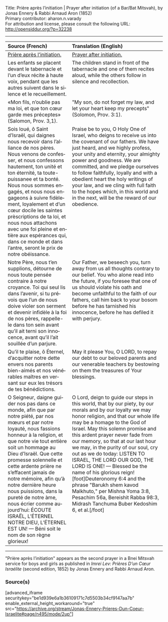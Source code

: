 <html>
<head></head>
<body>
Title: Prière après l’initiation | Prayer after initiation (of a Bar/Bat Mitsvah), by Jonas Ennery & Rabbi Arnaud Aron (1852)<br />
Primary contributor: aharon.n.varady<br />
For attribution and license, please consult the following URL: <a href="http://opensiddur.org/?p=32238">http://opensiddur.org/?p=32238</a>
<p />
<hr />

<table style="margin-left: auto;margin-right: auto;" class="draggable">
<thead><tr><th id="x" style="text-align: left;">Source (French)</th><th style="text-align: left;">Translation (English)</th></tr></thead>
<tbody>
<tr><td style="vertical-align:top;">
<div class="french"><span lang="fr">
<u>Prière après l’initiation.</u>
</span></div></td>
 
<td style="vertical-align:top;">
<div class="english">
<u>Prayer after initiation.</u>
</div></td></tr>


<tr><td style="vertical-align:top;">
<div class="french"><span lang="fr">
<span class="instruction">Les enfants se placent devant le tabernacle et l’un d’eux récite à haute voix, pendant que les autres suivent dans le silence et le recueillement.</span>
</span></div></td>
 
<td style="vertical-align:top;">
<div class="english">
<span class="instruction">The children stand in front of the tabernacle and one of them recites aloud, while the others follow in silence and recollection.</span>
</div></td></tr>


<tr><td style="vertical-align:top;">
<div class="french"><span lang="fr">
«Mon fils, n’oublie pas ma loi, 
et que ton cœur garde mes préceptes» <span class="citation">(Salomon, Prov. 3,1).</span>
</span></div></td>
 
<td style="vertical-align:top;">
<div class="english">
"My son, do not forget my law, 
and let your heart keep my precepts" <span class="citation">(Solomon, Prov. 3:1).</span>
</div></td></tr>


<tr><td style="vertical-align:top;">
<div class="french"><span lang="fr">
Sois loué, ô Saint d’Israël, qui daignes nous recevoir dans l’alliance de nos pères. Nous venons de confesser, et nous confessons hautement, ton unité et ton éternité, ta toute-puissanee et ta bonté. Nous nous sommes engagés, et nous nous engageons à suivre fidèlement, loyalement et d’un cœur docile les saintes prèscriptions de ta loi, et nous nous attachons avec une foi pleine et entière aux espérances qui, dans ce monde et dans l’antre, seront le prix de notre obéissance.
</span></div></td>
 
<td style="vertical-align:top;">
<div class="english">
Praise be to you, O Holy One of Israel, who deigns to receive us into the covenant of our fathers. We have just heard, and we highly profess, your unity and eternity, your almighty power and goodness. We are committed, and we pledge ourselves to follow faithfully, loyally and with a obedient heart the holy writings of your law, and we cling with full faith to the hopes which, in this world and in the next, will be the reward of our obedience.
</div></td></tr>


<tr><td style="vertical-align:top;">
<div class="french"><span lang="fr">
Notre Père, nous t’en supplions, détourne de nous toute pensée contraire à notre croyance. Toi qui seul lis dans l’avenir, si tu prévois que l’un de nous doive violer son serment et devenir infidèle à la foi de nos pères, rappelle-le dans ton sein avant qu’il ait terni son innocence, avant qu’il l’ait souillée d’un parjure.
</span></div></td>
 
<td style="vertical-align:top;">
<div class="english">
Our Father, we beseech you, turn away from us all thoughts contrary to our belief. You who alone read into the future, if you foresee that one of us should violate his oath and become unfaithful to the faith of our fathers, call him back to your bosom before he has tarnished his innocence, before he has defiled it with perjury.
</div></td></tr>


<tr><td style="vertical-align:top;">
<div class="french"><span lang="fr">
Qu’il te plaise, ô Éternel, d’acquitter notre dette envers nos parents bien-aimés et nos vénérables maîtres en versant sur eux les trésors de tes bénédictions.
</span></div></td>
 
<td style="vertical-align:top;">
<div class="english">
May it please You, O LORD, to repay our debt to our beloved parents and our venerable teachers by bestowing on them the treasures of Your blessings.
</div></td></tr>


<tr><td style="vertical-align:top;">
<div class="french"><span lang="fr">
O Seigneur, daigne guider nos pas dans ce monde, afin que par notre piété, par nos mœurs et par notre loyauté, nous fassions honneur à la religion, et que notre vie tout entière soit un hommage au Dieu d’Israël. Que cette promesse solennelle et cette ardente prière ne s’effacent jamais de notre mémoire, afin qu’à notre dernière heure nous puissions, dans la pureté de notre àme, nous écrier comme aujourd’hui: ÉCOUTE ISRAËL, L’ÉTERNEL NOTRE DIEU, L’ÉTERNEL EST UN! — Béni soit le nom de son règne glorieux!
</span></div></td>
 
<td style="vertical-align:top;">
<div class="english">
O Lord, deign to guide our steps in this world, that by our piety, by our morals and by our loyalty we may honor religion, and that our whole life may be a homage to the God of Israel. May this solemn promise and this ardent prayer never fade from our memory, so that at our last hour we may, in the purity of our soul, cry out as we do today: LISTEN TO ISRAEL, THE LORD OUR GOD, THE LORD IS ONE! — Blessed be the name of his glorious reign![foot]Deuteronomy 6:4 and the phrase "Barukh shem kavod Malkhuto," per Mishna Yoma 3:8, Pesachim 56a, Bereishit Rabba 98:3, Midrash Tanchuma Buber Kedoshim 6, et al.[/foot]
</div></td></tr>
</tbody></table>

<hr />

"Prière après l’initiation" appears as the second prayer in a Bnei Mitsvah service for boys and girls as published in <em>Imrei Lev: Prières D’un Cœur Israélite</em> (second edition, 1852) by Jonas Ennery and Rabbi Arnaud Aron.

<h3>Source(s)</h3>

[advanced_iframe securitykey="be1d939e6a1b36109171c7d5503b34cf9147aa7b" enable_external_height_workaround="true" src="https://archive.org/stream/Jonas-Ennery-Prieres-Dun-Coeur-Israelite#page/n495/mode/2up"]

&nbsp;
</body>
</html>